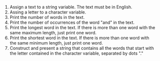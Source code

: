 1. Assign a text to a string variable. The text must be in English.
2. Assing a letter to a character variable.
3. Print the number of words in the text.
4. Print the number of occurrences of the word "and" in the text.
5. Print the longest word in the text. If there is more than one word with the same maximum length, just print one word.
6. Print the shortest word in the text. If there is more than one word with the same minimum length, just print one word.
7. Construct and present a string that contains all the words that start with the letter contained in the character variable, separated by dots "."
